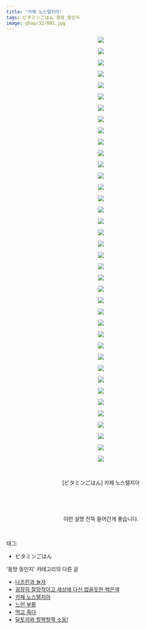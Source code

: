 ```yaml
---
title: "카페 노스텔지아"
tags: ビタミンごはん 동방_동인지
image: ghap/32/001.jpg
---
```

<div class="article">
<p style="text-align: center; clear: none; float: none;"><img src="{{ site.nasurl }}/ghap/32/001.jpg"/></p>
<p style="text-align: center; clear: none; float: none;"><img src="{{ site.nasurl }}/ghap/32/002.jpg"/></p>
<p style="text-align: center; clear: none; float: none;"><img src="{{ site.nasurl }}/ghap/32/003.jpg"/></p>
<p style="text-align: center; clear: none; float: none;"><img src="{{ site.nasurl }}/ghap/32/004.jpg"/></p>
<p style="text-align: center; clear: none; float: none;"><img src="{{ site.nasurl }}/ghap/32/005.jpg"/></p>
<p style="text-align: center; clear: none; float: none;"><img src="{{ site.nasurl }}/ghap/32/006.jpg"/></p>
<p style="text-align: center; clear: none; float: none;"><img src="{{ site.nasurl }}/ghap/32/007.jpg"/></p>
<p style="text-align: center; clear: none; float: none;"><img src="{{ site.nasurl }}/ghap/32/008.jpg"/></p>
<p style="text-align: center; clear: none; float: none;"><img src="{{ site.nasurl }}/ghap/32/009.jpg"/></p>
<p style="text-align: center; clear: none; float: none;"><img src="{{ site.nasurl }}/ghap/32/010.jpg"/></p>
<p style="text-align: center; clear: none; float: none;"><img src="{{ site.nasurl }}/ghap/32/011.jpg"/></p>
<p style="text-align: center; clear: none; float: none;"><img src="{{ site.nasurl }}/ghap/32/012.jpg"/></p>
<p style="text-align: center; clear: none; float: none;"><img src="{{ site.nasurl }}/ghap/32/013.jpg"/></p>
<p style="text-align: center; clear: none; float: none;"><img src="{{ site.nasurl }}/ghap/32/014.jpg"/></p>
<p style="text-align: center; clear: none; float: none;"><img src="{{ site.nasurl }}/ghap/32/015.jpg"/></p>
<p style="text-align: center; clear: none; float: none;"><img src="{{ site.nasurl }}/ghap/32/016.jpg"/></p>
<p style="text-align: center; clear: none; float: none;"><img src="{{ site.nasurl }}/ghap/32/017.jpg"/></p>
<p style="text-align: center; clear: none; float: none;"><img src="{{ site.nasurl }}/ghap/32/018.jpg"/></p>
<p style="text-align: center; clear: none; float: none;"><img src="{{ site.nasurl }}/ghap/32/019.jpg"/></p>
<p style="text-align: center; clear: none; float: none;"><img src="{{ site.nasurl }}/ghap/32/020.jpg"/></p>
<p style="text-align: center; clear: none; float: none;"><img src="{{ site.nasurl }}/ghap/32/021.jpg"/></p>
<p style="text-align: center; clear: none; float: none;"><img src="{{ site.nasurl }}/ghap/32/022.jpg"/></p>
<p style="text-align: center; clear: none; float: none;"><img src="{{ site.nasurl }}/ghap/32/023.jpg"/></p>
<p style="text-align: center; clear: none; float: none;"><img src="{{ site.nasurl }}/ghap/32/024.jpg"/></p>
<p style="text-align: center; clear: none; float: none;"><img src="{{ site.nasurl }}/ghap/32/025.jpg"/></p>
<p style="text-align: center; clear: none; float: none;"><img src="{{ site.nasurl }}/ghap/32/026.jpg"/></p>
<p style="text-align: center; clear: none; float: none;"><img src="{{ site.nasurl }}/ghap/32/027.jpg"/></p>
<p style="text-align: center; clear: none; float: none;"><img src="{{ site.nasurl }}/ghap/32/028.jpg"/></p>
<p style="text-align: center; clear: none; float: none;"><img src="{{ site.nasurl }}/ghap/32/029.jpg"/></p>
<p style="text-align: center; clear: none; float: none;"><img src="{{ site.nasurl }}/ghap/32/030.jpg"/></p>
<p style="text-align: center; clear: none; float: none;"><img src="{{ site.nasurl }}/ghap/32/031.jpg"/></p>
<p style="text-align: center; clear: none; float: none;"><img src="{{ site.nasurl }}/ghap/32/032.jpg"/></p>
<p style="text-align: center; clear: none; float: none;"><img src="{{ site.nasurl }}/ghap/32/033.jpg"/></p>
<p style="text-align: center; clear: none; float: none;"><img src="{{ site.nasurl }}/ghap/32/034.jpg"/></p>
<p style="text-align: center; clear: none; float: none;"><img src="{{ site.nasurl }}/ghap/32/035.jpg"/></p>
<p style="text-align: center; clear: none; float: none;"><img src="{{ site.nasurl }}/ghap/32/036.jpg"/></p>
<p style="text-align: center; clear: none; float: none;"><img src="{{ site.nasurl }}/ghap/32/037.jpg"/></p>
<p style="text-align: center; clear: none; float: none;"><img src="{{ site.nasurl }}/ghap/32/038.jpg"/></p>
<p style="text-align: center; clear: none; float: none;"><br/></p>
<p style="text-align: center; clear: none; float: none;">[ビタミンごはん] 카페 노스텔지아</p>
<p style="text-align: center; clear: none; float: none;"><br/></p>
<p style="text-align: center; clear: none; float: none;"><br/></p>
<p style="text-align: center; clear: none; float: none;">이런 설명 잔뜩 들어간게 좋습니다.</p>
<p><br/></p>
</div><div class="tagTrail">
<p>태그: </p>
<ul>
<li>ビタミンごはん</li>
</ul>
</div><div class="another">
<p>'동방 동인지' 카테고리의 다른 글</p>
<ul>
<li><a href="/2016-06-16-ghap_34">나즈린과 놀자</a></li>
<li><a href="/2016-06-16-ghap_33">굉장히 절망적이고 세상에 다신 없을듯한 썩은색</a></li>
<li><a href="/2016-06-16-ghap_32">카페 노스텔지아</a></li>
<li><a href="/2016-06-16-ghap_31">느린 부활</a></li>
<li><a href="/2016-06-16-ghap_30">먹고 죽다</a></li>
<li><a href="/2016-06-16-ghap_29">달토끼와 할짝할짝 소동!</a></li>
</ul>
</div><div class="cb_module cb_fluid">
<div class="cb_wrt cb_profile">
</div><!-- commentList close -->
</div>